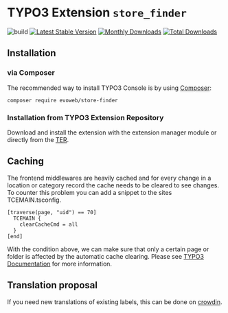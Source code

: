 # TYPO3 Extension ``store_finder``

![build](https://github.com/evoWeb/store_finder/workflows/build/badge.svg?branch=develop)
[![Latest Stable Version](https://poser.pugx.org/evoweb/store-finder/v/stable)](https://packagist.org/packages/evoweb/store-finder)
[![Monthly Downloads](https://poser.pugx.org/evoweb/store-finder/d/monthly)](https://packagist.org/packages/evoweb/store-finder)
[![Total Downloads](https://poser.pugx.org/evoweb/store-finder/downloads)](https://packagist.org/packages/evoweb/store-finder)

## Installation

### via Composer

The recommended way to install TYPO3 Console is by using [Composer](https://getcomposer.org):

    composer require evoweb/store-finder

### Installation from TYPO3 Extension Repository

Download and install the extension with the extension manager module or directly from the
[TER](https://typo3.org/extensions/repository/view/store_finder).

## Caching

The frontend middlewares are heavily cached and for every change in a location or category record the cache needs to
be cleared to see changes. To counter this problem you can add a snippet to the sites TCEMAIN.tsconfig.

```
[traverse(page, "uid") == 70]
  TCEMAIN {
    clearCacheCmd = all
  }
[end]
```
With the condition above, we can make sure that only a certain page or folder is affected by the automatic cache
clearing. Please see [TYPO3 Documentation](https://docs.typo3.org/m/typo3/reference-tsconfig/main/en-us/PageTsconfig/TceMain.html#clearcachecmd) for more information.

## Translation proposal

If you need new translations of existing labels, this can be done on [crowdin](https://crowdin.com/project/typo3-extension-storefinder).